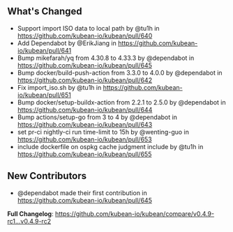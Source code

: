 ## What's Changed
* Support import ISO data to local path by @tu1h in https://github.com/kubean-io/kubean/pull/640
* Add Dependabot by @ErikJiang in https://github.com/kubean-io/kubean/pull/641
* Bump mikefarah/yq from 4.30.8 to 4.33.3 by @dependabot in https://github.com/kubean-io/kubean/pull/645
* Bump docker/build-push-action from 3.3.0 to 4.0.0 by @dependabot in https://github.com/kubean-io/kubean/pull/642
* Fix import_iso.sh by @tu1h in https://github.com/kubean-io/kubean/pull/651
* Bump docker/setup-buildx-action from 2.2.1 to 2.5.0 by @dependabot in https://github.com/kubean-io/kubean/pull/644
* Bump actions/setup-go from 3 to 4 by @dependabot in https://github.com/kubean-io/kubean/pull/643
* set pr-ci nightly-ci run time-limit to 15h by @wenting-guo in https://github.com/kubean-io/kubean/pull/653
* include dockerfile on ospkg cache judgment include by @tu1h in https://github.com/kubean-io/kubean/pull/655

## New Contributors
* @dependabot made their first contribution in https://github.com/kubean-io/kubean/pull/645

**Full Changelog**: https://github.com/kubean-io/kubean/compare/v0.4.9-rc1...v0.4.9-rc2
